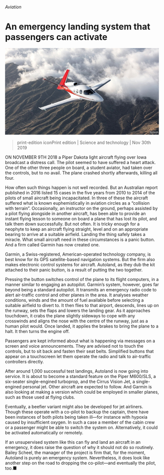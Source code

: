 ###### Aviation

# An emergency landing system that passengers can activate 

![image](images/20191130_stp003.jpg) 

> print-edition iconPrint edition | Science and technology | Nov 30th 2019 

ON NOVEMBER 9TH 2018 a Piper Dakota light aircraft flying over Iowa broadcast a distress call. The pilot seemed to have suffered a heart attack. One of the other three people on board, a student aviator, had taken over the controls, but to no avail. The plane crashed shortly afterwards, killing all four. 

How often such things happen is not well recorded. But an Australian report published in 2016 listed 15 cases in the five years from 2010 to 2014 of the pilots of small aircraft being incapacitated. In three of these the aircraft suffered what is known euphemistically in aviation circles as a “collision with terrain”. Occasionally, an instructor on the ground, perhaps assisted by a pilot flying alongside in another aircraft, has been able to provide an instant flying lesson to someone on board a plane that has lost its pilot, and talk them down successfully. But not often. It is tricky enough for a neophyte to keep an aircraft flying straight, level and on an appropriate bearing to arrive at a suitable airfield. Landing the thing safely takes a miracle. What small aircraft need in these circumstances is a panic button. And a firm called Garmin has now created one. 

Garmin, a Swiss-registered, American-operated technology company, is best know for its GPS satellite-based navigation systems. But the firm also makes electronic control systems for aircraft. Autoland, as they dub the kit attached to their panic button, is a result of putting the two together. 

Pressing the button switches control of the plane to its flight computers, in a manner similar to engaging an autopilot. Garmin’s system, however, goes far beyond being a standard autopilot. It transmits an emergency radio code to alert air-traffic control and other planes in the area. It analyses weather conditions, winds and the amount of fuel available before selecting a suitable airfield to divert to. It then flies to that airport, descends, lines up on the runway, sets the flaps and lowers the landing gear. As it approaches touchdown, it crabs the plane slightly sideways to cope with any crosswinds and aligns the nose with the centre of the runway, just as a human pilot would. Once landed, it applies the brakes to bring the plane to a halt. It then turns the engine off. 

Passengers are kept informed about what is happening via messages on a screen and voice announcements. They are advised not to touch the controls, but to sit back and fasten their seat belts. Simplified buttons that appear on a touchscreen let them operate the radio and talk to air-traffic controllers directly. 

After around 1,000 successful test landings, Autoland is now going into service. It is about to become a standard feature on the Piper M600/SLS, a six-seater single-engined turboprop, and the Cirrus Vision Jet, a single-engined personal jet. Other aircraft are expected to follow. And Garmin is also looking at making a version which could be employed in smaller planes, such as those used at flying clubs. 

Eventually, a beefier variant might also be developed for jet airliners. Though these operate with a co-pilot to backup the captain, there have been instances of both pilots being taken ill—for instance with hypoxia caused by insufficient oxygen. In such a case a member of the cabin crew or a passenger might be able to switch the system on. Alternatively, it could be activated automatically or remotely. 

If an unsupervised system like this can fly and land an aircraft in an emergency, it does raise the question of why it should not do so routinely. Bailey Scheel, the manager of the project is firm that, for the moment, Autoland is purely an emergency system. Nevertheless, it does look like another step on the road to dropping the co-pilot—and eventually the pilot, too.■ 

